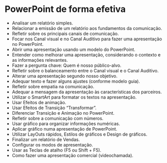 # PowerPoint de forma efetiva

* Analisar um relatório simples.
* Relacionar a emissão de um relatório aos fundamentos da comunicação.
* Refletir sobre os principais canais de comunicação.
* Focar nos Canal visual e no Canal Auditivo para fazer uma apresentação no PowerPoint.
* Abrir uma apresentação usando um modelo do PowerPoint.
* Entender como melhorar uma apresentação, considerando o contexto e as informações relevantes.
* Fazer a pergunta chave: Quem é nosso público-alvo.
* Refletir sobre o balanceamento entre o Canal visual e o Canal Auditivo.
* Alterar uma apresentação segundo nosso objetivo.
* Adequar texto e fazer alguns ajustes (conforme modelo guia).
* Refletir sobre empatia na comunicação.
* Adequar a mensagem da apresentação às características dos parceiros.
* Utilizar o SmartArt para formatar os textos na apresentação.
* Usar Efeitos de animação.
* Usar Efeitos de Transição “Transformar”.
* Diferenciar Transição e Animação no PowerPoint.
* Refletir sobre a comunicação com números.
* Usar gráfico para organizar informações numéricas.
* Aplicar gráfico numa apresentação de PowerPoint.
* Utilizar LayOuts rápidos, Estilos de gráficos e Design de gráficos.
* Finalizar um relatório de Vendas.
* Configurar os modos de apresentação.
* Usar as Teclas de atalho (F5 ou Shift + F5).
* Como fazer uma apresentação comercial (videochamada).